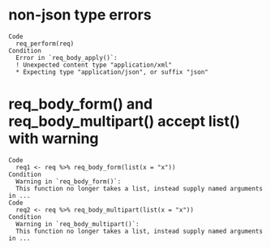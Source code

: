 # non-json type errors

    Code
      req_perform(req)
    Condition
      Error in `req_body_apply()`:
      ! Unexpected content type "application/xml"
      * Expecting type "application/json", or suffix "json"

# req_body_form() and req_body_multipart() accept list() with warning

    Code
      req1 <- req %>% req_body_form(list(x = "x"))
    Condition
      Warning in `req_body_form()`:
      This function no longer takes a list, instead supply named arguments in ...
    Code
      req2 <- req %>% req_body_multipart(list(x = "x"))
    Condition
      Warning in `req_body_multipart()`:
      This function no longer takes a list, instead supply named arguments in ...

